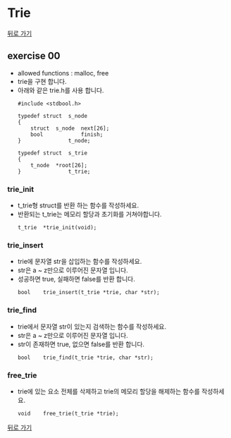 # Trie

[뒤로 가기](..)

## exercise 00
- allowed functions : malloc, free
- trie을 구현 합니다.
- 아래와 같은 trie.h를 사용 합니다.
	```
	#include <stdbool.h>

	typedef struct	s_node
	{
		struct	s_node	next[26];
		bool			finish;
	}				t_node;

	typedef struct	s_trie
	{
		t_node	*root[26];
	}				t_trie;
	```

### trie_init
- t_trie형 struct를 반환 하는 함수를 작성하세요.
- 반환되는 t_trie는 메모리 할당과 초기화를 거쳐야합니다.
	```
	t_trie	*trie_init(void);
	```

### trie_insert
- trie에 문자열 str을 삽입하는 함수를 작성하세요.
- str은 a ~ z만으로 이루어진 문자열 입니다.
- 성공하면 true, 실패하면 false를 반환 합니다.
	```
	bool	trie_insert(t_trie *trie, char *str);
	```

### trie_find
- trie에서 문자열 str이 있는지 검색하는 함수를 작성하세요.
- str은 a ~ z만으로 이루어진 문자열 입니다.
- str이 존재하면 true, 없으면 false를 반환 합니다.
	```
	bool	trie_find(t_trie *trie, char *str);
	```

### free_trie
- trie에 있는 요소 전체를 삭제하고 trie의 메모리 할당을 해제하는 함수를 작성하세요.
	```
	void	free_trie(t_trie *trie);
	```


[뒤로 가기](..)
